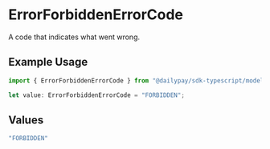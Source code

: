 # ErrorForbiddenErrorCode

A code that indicates what went wrong.

## Example Usage

```typescript
import { ErrorForbiddenErrorCode } from "@dailypay/sdk-typescript/models";

let value: ErrorForbiddenErrorCode = "FORBIDDEN";
```

## Values

```typescript
"FORBIDDEN"
```